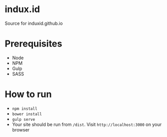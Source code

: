 # indux.id
Source for induxid.github.io

# Prerequisites
* Node
* NPM
* Gulp
* SASS

# How to run
* `npm install`
* `bower install`
* `gulp serve`
* Your site should be run from `/dist`. Visit `http://localhost:3000` on your browser
